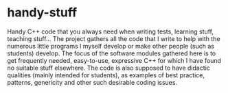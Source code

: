 # handy-stuff
Handy C++ code that you always need when writing tests, learning stuff, teaching stuff...
The project gathers all the code that I write to help with the numerous little programs I myself develop or make other people (such as students) develop. The focus of the software modules gathered here is to get frequently needed, easy-to-use, expressive C++ for which I have found no suitable stuff elsewhere. The code is also supposed to have didactic qualities (mainly intended for students), as examples of best practice, patterns, genericity and other such desirable coding issues.
